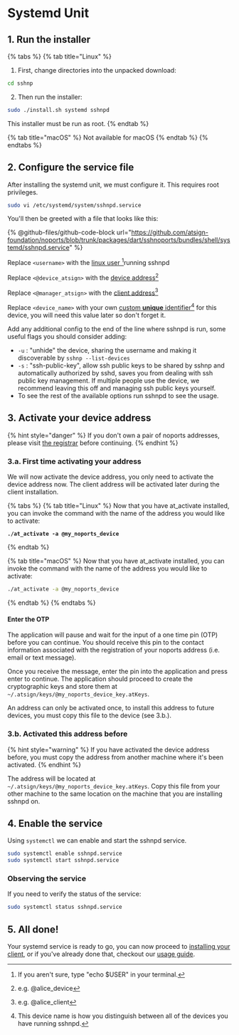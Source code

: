 # Systemd Unit

## 1. Run the installer

{% tabs %}
{% tab title="Linux" %}
1. First, change directories into the unpacked download:

```sh
cd sshnp
```

2. Then run the installer:

```sh
sudo ./install.sh systemd sshnpd
```

This installer must be run as root.
{% endtab %}

{% tab title="macOS" %}
Not available for macOS
{% endtab %}
{% endtabs %}

## 2. Configure the service file

After installing the systemd unit, we must configure it. This requires root privileges.

```bash
sudo vi /etc/systemd/system/sshnpd.service
```

You'll then be greeted with a file that looks like this:

{% @github-files/github-code-block url="https://github.com/atsign-foundation/noports/blob/trunk/packages/dart/sshnoports/bundles/shell/systemd/sshnpd.service" %}

Replace `<username>` with the [linux user ](#user-content-fn-1)[^1]running sshnpd

Replace `<@device_atsign>` with the [device address](#user-content-fn-2)[^2]

Replace `<@manager_atsign>` with the [client address](#user-content-fn-3)[^3]

Replace `<device_name>` with your own [custom **unique** identifier](#user-content-fn-4)[^4] for this device, you will need this value later so don't forget it.

Add any additional config to the end of the line where sshnpd is run, some useful flags you should consider adding:

* `-u` : "unhide" the device, sharing the username and making it discoverable by `sshnp --list-devices`
* `-s` : "ssh-public-key", allow ssh public keys to be shared by sshnp and automatically authorized by sshd, saves you from dealing with ssh public key management. If multiple people use the device, we recommend leaving this off and managing ssh public keys yourself.
* To see the rest of the available options run sshnpd to see the usage.

## 3. Activate your device address

{% hint style="danger" %}
If you don't own a pair of noports addresses, please visit [the registrar](https://my.noports.com/no-ports-invite/14dayfreetrial) before continuing.
{% endhint %}

### 3.a. First time activating your address

We will now activate the device address, you only need to activate the device address now. The client address will be activated later during the client installation.

{% tabs %}
{% tab title="Linux" %}
Now that you have at\_activate installed, you can invoke the command with the name of the address you would like to activate:

<pre class="language-bash"><code class="lang-bash"><strong>./at_activate -a @my_noports_device
</strong></code></pre>
{% endtab %}

{% tab title="macOS" %}
Now that you have at\_activate installed, you can invoke the command with the name of the address you would like to activate:

```bash
./at_activate -a @my_noports_device
```
{% endtab %}
{% endtabs %}

#### Enter the OTP

The application will pause and wait for the input of a one time pin (OTP) before you can continue. You should receive this pin to the contact information associated with the registration of your noports address (i.e. email or text message).

Once you receive the message, enter the pin into the application and press enter to continue. The application should proceed to create the cryptographic keys and store them at `~/.atsign/keys/@my_noports_device_key.atKeys`.

An address can only be activated once, to install this address to future devices, you must copy this file to the device (see 3.b.).

### 3.b. Activated this address before

{% hint style="warning" %}
If you have activated the device address before, you must copy the address from another machine where it's been activated.&#x20;
{% endhint %}

The address will be located at `~/.atsign/keys/@my_noports_device_key.atKeys`. Copy this file from your other machine to the same location on the machine that you are installing sshnpd on.

## 4. Enable the service

Using `systemctl` we can enable and start the sshnpd service.

```bash
sudo systemctl enable sshnpd.service
sudo systemctl start sshnpd.service
```

### Observing the service

If you need to verify the status of the service:

```bash
sudo systemctl status sshnpd.service
```

## 5. All done!

Your systemd service is ready to go, you can now proceed to [installing your client](../client-installation-sshnp.md), or if you've already done that, checkout our [usage guide](../../usage-guide/basic-usage/).

[^1]: If you aren't sure, type "echo $USER" in your terminal.

[^2]: e.g. @alice\_device

[^3]: e.g. @alice\_client

[^4]: This device name is how you distinguish between all of the devices you have running sshnpd.

